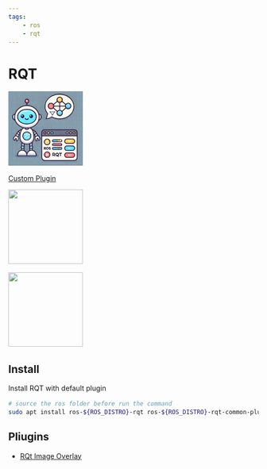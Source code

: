 ```yaml
---
tags:
    - ros
    - rqt
---
```


# RQT

<div class="grid-container">
    <div class="grid-item">
        <a href="custom_plugins">
            <img src="images/custom_rqt.png" width="150" height="150">
            <p>Custom Plugin</p>
        </a>
    </div>
    <div class="grid-item">
    <a href="rviz">
        <img src="images/rviz.png" width="150" height="150">
        <p></p>
        </a>
    </div>
    <div class="grid-item">
    <a href="plotjuggler">
        <img src="images/plotjuggler.png" width="150" height="150">
        <p></p>
        </a>
    </div>
    
</div>

## Install
Install RQT with default plugin

```bash
# source the ros folder before run the command
sudo apt install ros-${ROS_DISTRO}-rqt ros-${ROS_DISTRO}-rqt-common-plugins
```

## Pliugins
- [RQt Image Overlay](https://rqt-image-overlay.readthedocs.io/en/latest/)